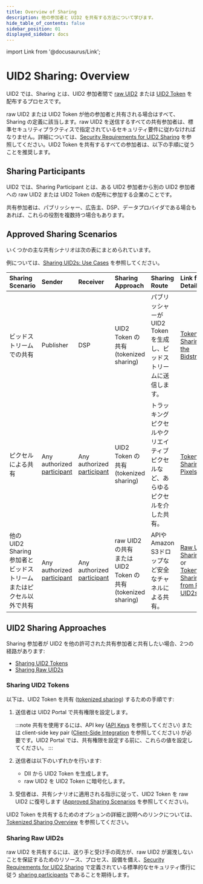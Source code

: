 ```yaml
---
title: Overview of Sharing
description: 他の参加者と UID2 を共有する方法について学びます。
hide_table_of_contents: false
sidebar_position: 01
displayed_sidebar: docs
---
```


import Link from '@docusaurus/Link';

# UID2 Sharing: Overview 

UID2 では、Sharing とは、UID2 参加者間で [raw UID2](../ref-info/glossary-uid.md#gl-raw-uid2) または [UID2 Token](../ref-info/glossary-uid.md#gl-raw-uid2) を配布するプロセスです。

raw UID2 または UID2 Token が他の参加者と共有される場合はすべて、Sharing の定義に該当します。raw UID2 を送信するすべての共有参加者は、標準セキュリティプラクティスで指定されているセキュリティ要件に従わなければなりません。詳細については、[Security Requirements for UID2 Sharing](sharing-security.md) を参照してください。UID2 Token を共有するすべての参加者は、以下の手順に従うことを推奨します。

## Sharing Participants

UID2 では、Sharing Participant とは、ある UID2 参加者から別の UID2 参加者への raw UID2 または UID2 Token の配布に参加する企業のことです。

共有参加者は、パブリッシャー、広告主、DSP、データプロバイダである場合もあれば、これらの役割を複数持つ場合もあります。

## Approved Sharing Scenarios

いくつかの主な共有シナリオは次の表にまとめられています。

例については、[Sharing UID2s: Use Cases](sharing-use-cases.md) を参照してください。

| Sharing Scenario | Sender | Receiver | Sharing Approach | Sharing Route | Link for Details
| :--- | :--- | :--- | :--- | :--- | :--- |
| ビッドストリームでの共有 | Publisher | DSP | UID2 Token の共有 (tokenized sharing) | パブリッシャーが UID2 Token を生成し、<Link href="../ref-info/glossary-uid#gl-bidstream">ビッドストリーム</Link>に送信します。 | [Tokenized Sharing in the Bidstream](sharing-tokenized-from-data-bid-stream.md) |
| ピクセルによる共有 | Any authorized [participant](../ref-info/glossary-uid.md#gl-sharing-participant) | Any authorized [participant](../ref-info/glossary-uid.md#gl-sharing-participant) | UID2 Token の共有 (tokenized sharing) | トラッキングピクセルやクリエイティブピクセルなど、あらゆるピクセルを介した共有。 | [Tokenized Sharing in Pixels](sharing-tokenized-from-data-pixel.md) |
| 他の UID2 Sharing 参加者とビッドストリームまたはピクセル以外で共有 | Any authorized [participant](../ref-info/glossary-uid.md#gl-sharing-participant) | Any authorized [participant](../ref-info/glossary-uid.md#gl-sharing-participant) | raw UID2 の共有<br/>または<br/>UID2 Token の共有 (tokenized sharing) | APIやAmazon S3ドロップなど安全なチャネルによる共有。 | [Raw UID2 Sharing](sharing-raw.md)<br/>or<br/>[Tokenized Sharing from Raw UID2s](sharing-tokenized-from-raw.md) |

## UID2 Sharing Approaches

Sharing 参加者が UID2 を他の許可された共有参加者と共有したい場合、2つの経路があります:

- [Sharing UID2 Tokens](#sharing-uid2-tokens)
- [Sharing Raw UID2s](#sharing-raw-uid2s)

### Sharing UID2 Tokens

以下は、UID2 Token を共有 ([tokenized sharing](../ref-info/glossary-uid.md#gl-tokenized-sharing)) するための手順です:

  1. 送信者は UID2 Portal で共有権限を設定します。

     :::note
     共有を使用するには、API key ([API Keys](../portal/api-keys.md) を参照してください) または client-side key pair ([Client-Side Integration](../portal/client-side-integration.md) を参照してください) が必要です。UID2 Portal では、共有権限を設定する前に、これらの値を設定してください。
     :::
  2. 送信者は以下のいずれかを行います:
  
     - DII から UID2 Token を生成します。
     - raw UID2 を UID2 Token に暗号化します。
  3. 受信者は、共有シナリオに適用される指示に従って、UID2 Token を raw UID2 に復号します ([Approved Sharing Scenarios](#approved-sharing-scenarios) を参照してください)。

UID2 Token を共有するためのオプションの詳細と説明へのリンクについては、[Tokenized Sharing Overview](sharing-tokenized-overview.md) を参照してください。

### Sharing Raw UID2s

raw UID2 を共有するには、送り手と受け手の両方が、raw UID2 が漏洩しないことを保証するためのリソース、プロセス、設備を備え、[Security Requirements for UID2 Sharing](sharing-security.md) で定義されている標準的なセキュリティ慣行に従う [sharing participants](ref-info/glossary-uid.md#gl-sharing-participant) であることを期待します。
